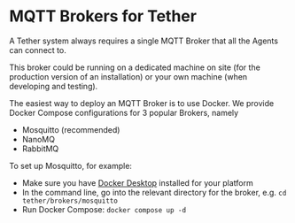 # MQTT Brokers for Tether

A Tether system always requires a single MQTT Broker that all the Agents can connect to.

This broker could be running on a dedicated machine on site (for the production version of an installation) or your own machine (when developing and testing).

The easiest way to deploy an MQTT Broker is to use Docker. We provide Docker Compose configurations for 3 popular Brokers, namely

- Mosquitto (recommended)
- NanoMQ
- RabbitMQ

To set up Mosquitto, for example:

- Make sure you have [Docker Desktop](https://www.docker.com/products/docker-desktop/) installed for your platform
- In the command line, go into the relevant directory for the broker, e.g. `cd tether/brokers/mosquitto`
- Run Docker Compose: `docker compose up -d`
